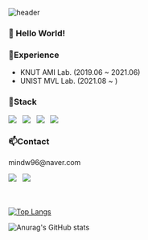 ![header](https://capsule-render.vercel.app/api?type=waving&color=gradient&height=200&text=Dongwook-Min&fontAlign=70&fontAlignY=40&animation=twinkling)
<h3 align="left">👋 Hello World!</h3>
<h3 align="left">📃Experience</h3>
<ul>
  <li>KNUT AMI Lab. (2019.06 ~ 2021.06)</li>
  <li>UNIST MVL Lab. (2021.08 ~ )</li>
</ul>
<h3 align="left">📌Stack</h3>
<div align="leftr"><img src="https://img.shields.io/badge/Python-3776AB?style=flat-square&logo=Python&logoColor=black"/></img> &nbsp 
<img src="https://img.shields.io/badge/Pytorch-EE4C2C?style=flat-square&logo=Pytorch&logoColor=black"/></img> &nbsp
<img src="https://img.shields.io/badge/TensorFlow-FF6F00?style=flat-square&logo=TensorFlow&logoColor=black"/></img> &nbsp
<img src="https://img.shields.io/badge/scikit-learn-F7931E?style=flat-square&logo=scikit-learn&logoColor=black"/></img></div>

<h3 align="left">📫Contact</h3>
<p align="left">mindw96@naver.com</p>
<div align="left"><a href="https://mindw96.tistory.com/"><img src="https://img.shields.io/badge/Minugio's&nbsp;Blog-AD29B6?style=flat-square&logo=Windows&logoColor=white"/></a> &nbsp 
<a href="https://instagram.com/dongwook_min"><img src="https://img.shields.io/badge/Instagram-E4405F?style=flat-square&logo=Instagram&logoColor=white"/></a>
</div>
<br/>
<br/>

[![Top Langs](https://github-readme-stats.vercel.app/api/top-langs/?username=mindw96&layout=compact)](https://github.com/anuraghazra/github-readme-stats)

![Anurag's GitHub stats](https://github-readme-stats.vercel.app/api?username=mindw96&count_private=true)
